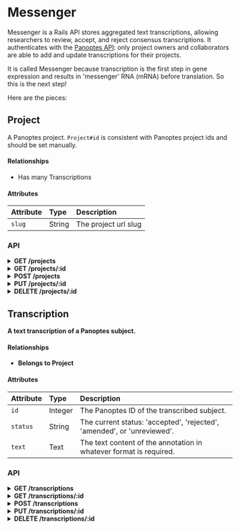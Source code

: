 # Messenger

Messenger is a Rails API stores aggregated text transcriptions, allowing researchers to 
review, accept, and reject consensus transcriptions. It authenticates with the 
[Panoptes API](https://zooniverse.org): only project owners and collaborators 
are able to add and update transcriptions for their projects.



It is called Messenger because transcription is the first step in gene expression and 
results in 'messenger' RNA (mRNA) before translation. So this is the next step!


Here are the pieces:


## Project

A Panoptes project.  `Project#id` is consistent with Panoptes project ids and should be set manually.

#### Relationships

- Has many Transcriptions

#### Attributes

| Attribute | Type   | Description |
| :-------- | :----- | :---------- |
| `slug`    | String | The project url slug |

### API

<details>
<summary><strong>GET /projects</strong></summary>

- Publicly accessible
- Filterable by `slug`

``` json
{
  "data": [{
    "id": "1",
    "type": "projects",
    "attributes": {
      "slug": "project-owner/project-name"
    },
    "links": {
      "self": "/projects/1",
      "transcriptions": "/transcriptions?filter[project_id]=1"
    }
  }],
  "jsonapi": {
    "version": "1.0"
  },
  "links": {
    "self": "/projects?page[number]=1&page[size]=1",
    "next": "/projects?page[number]=2&page[size]=1",
    "last": "/projects?page[number]=123&page[size]=1"
  }
}
```
</details>

<details>
<summary><strong>GET /projects/:id</summary>

- Publicly accessible

``` json
{
  "data": [{
    "id": "1",
    "type": "projects",
    "attributes": {
      "slug": "project-owner/project-name"
    },
    "links": {
      "self": "/projects/1",
      "transcriptions": "/transcriptions?filter[project_id]=1"
    }
  }],
  "jsonapi": {
    "version": "1.0"
  }
}
```
</details>

<details>
<summary><strong>POST /projects</strong></summary>

- Accessible by project owners, collaborators, and site admins

##### Schema

``` json
{
  "properties": {
    "data": {
      "properties": {
        "slug": {
          "type": "string"
        }
      },
      "type": "object",
      "required": [
        "slug"
      ],
      "additionalProperties": false
    }
  },
  "type": "object",
  "required": [
    "data"
  ]
}
```

##### Example

``` json
{
  "data": {
    "type": "projects",
    "attributes": {
      "slug": "project-owner/project-name"
    }
  }
}
```
</details>

<details>
<summary><strong>PUT /projects/:id</strong></summary>

- Not permitted
</details>

<details>
<summary><strong>DELETE /projects/:id</strong></summary>

- Not permitted
</details>


## Transcription

A text transcription of a Panoptes subject.

#### Relationships
- Belongs to Project

#### Attributes

| Attribute | Type     | Description |
| :-------- | :--------| :---------- |
| `id`      | Integer  | The Panoptes ID of the transcribed subject. |
| `status`  | String   | The current status: 'accepted', 'rejected', 'amended', or 'unreviewed'. |
| `text`    | Text     | The text content of the annotation in whatever format is required. |

### API

<details>
<summary><strong>GET /transcriptions</strong></summary>

- Scoped by project owner or collaborator roles
- Site admins can access all transcriptions
- Filterable by `project_id` and `state`

``` json
{
  "data": [{
    "id": "1",
    "type": "transcriptions",
    "attributes": {
      "state": "accepted",
      "project_id": 1,
      "text": "Lorem ipsum dolor sit amet, consectetur adipiscing elit. Nullam sit amet sem luctus, facilisis erat sit amet, volutpat arcu. Cras ultricies malesuada quam a gravida. Mauris pulvinar ipsum eget urna vulputate pulvinar. Duis quis quam leo. Cras neque nisi, cursus at gravida nec, viverra non est. Curabitur aliquam sodales sapien. Donec commodo sodales velit, a placerat diam volutpat id. Proin tempus, leo in faucibus consequat, turpis erat molestie orci, eget ornare neque lacus et nisi. Quisque ut lobortis diam. Nulla iaculis lacus a erat feugiat tincidunt. Nulla sem purus, eleifend sit amet ipsum ac, auctor venenatis magna. Maecenas molestie ullamcorper velit luctus posuere."
    },
    "links": {
      "self": "/transcriptions/1"
    }
  }],
  "jsonapi": {
    "version": "1.0"
  },
  "links": {
    "self": "/transcriptions?page[number]=1&page[size]=1",
    "next": "/transcriptions?page[number]=2&page[size]=1",
    "last": "/transcriptions?page[number]=123&page[size]=1"
  }
}
```
</details>

<details>
<summary><strong>GET /transcriptions/:id</strong></summary>

- Publicly accessible

``` json
{
  "data": [{
    "id": "1",
    "type": "transcriptions",
    "attributes": {
      "state": "unreviewed",
      "project_id": 1,
      "text": "A bunch more text"
    },
    "links": {
      "self": "/transcriptions/1"
    }
  }],
  "jsonapi": {
    "version": "1.0"
  }
}
```
</details>

<details>
<summary><strong>POST /transcriptions</strong></summary>

- Accessible by project owners, collaborators, and site admins. ID property should be the corresponding Panoptes subject ID.

##### Schema

``` json
{
  "properties": {
    "data": {
      "properties": {
        "id": {
          "oneOf": [{
            "type": "integer",
            "minimum": 1
          }, {
            "type": "string",
            "pattern": "^[1-9]\\d*$"
          }]
        },
        "project_id": {
          "oneOf": [{
            "type": "integer",
            "minimum": 1
          }, {
            "type": "string",
            "pattern": "^[1-9]\\d*$"
          }]
        },
        "text": {
          "type": "text"
        },
        "status": {
          "enum": ["accepted", "rejected", "amended", "unreviewed"]
        }
      },
      "type": "object",
      "required": ["project_id", "status", "text"],
      "additionalProperties": false
    }
  },
  "type": "object",
  "required": ["data"]
}
```

##### Example

``` json
{
  "data": {
    "attributes": {
      "text": "Curabitur ut magna in lectus semper vulputate ac non urna. Suspendisse mattis nisi enim, non dapibus augue sodales dapibus. Donec vitae sapien at metus ultricies ullamcorper. Quisque varius posuere mauris. Class aptent taciti sociosqu ad litora torquent per conubia nostra, per inceptos himenaeos. In et eleifend mauris, eu sodales nibh. Mauris laoreet, justo tincidunt egestas pulvinar, ex lectus rhoncus urna, quis faucibus mauris lectus a ex.",
      "state": "unreviewed"
    },
    "relationships": {
      "project": {
        "data": {
          "type": "projects",
          "id": "1"
        }
      }
    }
  }
}
```
</details>

<details>
<summary><strong>PUT /transcriptions/:id</strong></summary>

- Accessible by project owners, collaborators, and site admins

##### Schema

``` json
{
  "properties": {
    "data": {
      "properties": {
        "project_id": {
          "oneOf": [{
            "type": "integer",
            "minimum": 1
          }, {
            "type": "string",
            "pattern": "^[1-9]\\d*$"
          }]
        },
        "text": {
          "type": "text"
        },
        "status": {
          "enum": ["accepted", "rejected", "amended", "unreviewed"]
        }
      },
      "type": "object",
      "additionalProperties": false
    }
  },
  "type": "object",
  "required": ["data"]
}
```

##### Example

``` json
{
  "data": {
    "attributes": {
      "text": "A way, way better transctiption",
      "status": "amended"
    }
  }
}
```
</details>

<details>
<summary><strong>DELETE /transcriptions/:id</strong></summary>

- Accessible by project owners, collaborators, and site admins
</details>

